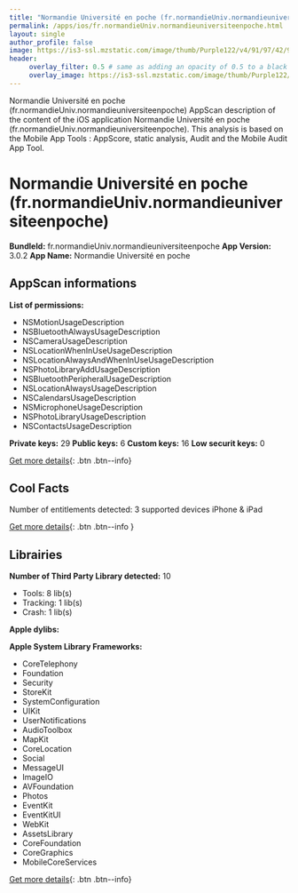 ```yaml
---
title: "Normandie Université en poche (fr.normandieUniv.normandieuniversiteenpoche)"
permalink: /apps/ios/fr.normandieUniv.normandieuniversiteenpoche.html
layout: single
author_profile: false
image: https://is3-ssl.mzstatic.com/image/thumb/Purple122/v4/91/97/42/919742f6-ae10-1aa4-bf39-5a67e64c4265/AppIcon-0-0-1x_U007emarketing-0-0-0-10-0-0-sRGB-0-0-0-GLES2_U002c0-512MB-85-220-0-0.png/512x512bb.jpg
header: 
     overlay_filter: 0.5 # same as adding an opacity of 0.5 to a black background
     overlay_image: https://is3-ssl.mzstatic.com/image/thumb/Purple122/v4/91/97/42/919742f6-ae10-1aa4-bf39-5a67e64c4265/AppIcon-0-0-1x_U007emarketing-0-0-0-10-0-0-sRGB-0-0-0-GLES2_U002c0-512MB-85-220-0-0.png/512x512bb.jpg
---
```

Normandie Université en poche (fr.normandieUniv.normandieuniversiteenpoche) AppScan description of the content of the iOS application Normandie Université en poche (fr.normandieUniv.normandieuniversiteenpoche). This analysis is based on the Mobile App Tools : AppScore, static analysis, Audit and the Mobile Audit App Tool.

# Normandie Université en poche (fr.normandieUniv.normandieuniversiteenpoche)

**BundleId:** fr.normandieUniv.normandieuniversiteenpoche
**App Version:** 3.0.2
**App Name:** Normandie Université en poche


## AppScan informations 

**List of permissions:** 
- NSMotionUsageDescription
- NSBluetoothAlwaysUsageDescription
- NSCameraUsageDescription
- NSLocationWhenInUseUsageDescription
- NSLocationAlwaysAndWhenInUseUsageDescription
- NSPhotoLibraryAddUsageDescription
- NSBluetoothPeripheralUsageDescription
- NSLocationAlwaysUsageDescription
- NSCalendarsUsageDescription
- NSMicrophoneUsageDescription
- NSPhotoLibraryUsageDescription
- NSContactsUsageDescription
  
  
**Private keys:** 29
**Public keys:** 6
**Custom keys:** 16
**Low securit keys:** 0
  
[Get more details](/pricing.html){: .btn .btn--info}

## Cool Facts

Number of entitlements detected: 3
supported devices iPhone & iPad
  
[Get more details](/pricing.html){: .btn .btn--info }

## Librairies 
**Number of Third Party Library detected:** 10
- Tools: 8 lib(s)
- Tracking: 1 lib(s)
- Crash: 1 lib(s)


**Apple dylibs:**


**Apple System Library Frameworks:**
- CoreTelephony
- Foundation
- Security
- StoreKit
- SystemConfiguration
- UIKit
- UserNotifications
- AudioToolbox
- MapKit
- CoreLocation
- Social
- MessageUI
- ImageIO
- AVFoundation
- Photos
- EventKit
- EventKitUI
- WebKit
- AssetsLibrary
- CoreFoundation
- CoreGraphics
- MobileCoreServices


  
[Get more details](/pricing.html){: .btn .btn--info}

